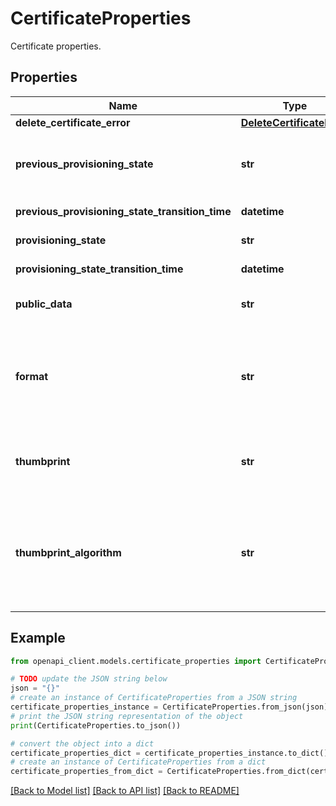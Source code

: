 # CertificateProperties

Certificate properties.

## Properties

Name | Type | Description | Notes
------------ | ------------- | ------------- | -------------
**delete_certificate_error** | [**DeleteCertificateError**](DeleteCertificateError.md) |  | [optional] 
**previous_provisioning_state** | **str** | The previous provisioned state of the resource | [optional] [readonly] 
**previous_provisioning_state_transition_time** | **datetime** |  | [optional] [readonly] 
**provisioning_state** | **str** |  | [optional] [readonly] 
**provisioning_state_transition_time** | **datetime** |  | [optional] [readonly] 
**public_data** | **str** | The public key of the certificate. | [optional] [readonly] 
**format** | **str** | The format of the certificate - either Pfx or Cer. If omitted, the default is Pfx. | [optional] 
**thumbprint** | **str** | This must match the thumbprint from the name. | [optional] 
**thumbprint_algorithm** | **str** | This must match the first portion of the certificate name. Currently required to be &#39;SHA1&#39;. | [optional] 

## Example

```python
from openapi_client.models.certificate_properties import CertificateProperties

# TODO update the JSON string below
json = "{}"
# create an instance of CertificateProperties from a JSON string
certificate_properties_instance = CertificateProperties.from_json(json)
# print the JSON string representation of the object
print(CertificateProperties.to_json())

# convert the object into a dict
certificate_properties_dict = certificate_properties_instance.to_dict()
# create an instance of CertificateProperties from a dict
certificate_properties_from_dict = CertificateProperties.from_dict(certificate_properties_dict)
```
[[Back to Model list]](../README.md#documentation-for-models) [[Back to API list]](../README.md#documentation-for-api-endpoints) [[Back to README]](../README.md)


